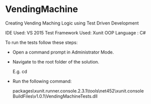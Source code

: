 # VendingMachine
Creating Vending Maching Logic using Test Driven Development

IDE Used: VS 2015
Test Framework Used: Xunit
OOP Language : C#

To run the tests follow these steps:

- Open a command prompt in Administrator Mode.

- Navigate to the root folder of the solution.
  
  E.g. cd <path>

- Run the following command:

  packages\xunit.runner.console.2.3.1\tools\net452\xunit.console BuildFiles\v1.0.1\VendingMachineTests.dll
  
  
